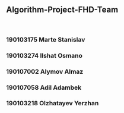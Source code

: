 <h2> Algorithm-Project-FHD-Team </h2> <br>
<h3>190103175 Marte Stanislav</h3>
<h3>190103274 Ilshat Osmano</h3>
<h3>190107002 Alymov Almaz</h3>
<h3>190107058 Adil Adambek</h3>
<h3>190103218 Olzhatayev Yerzhan</h3>
